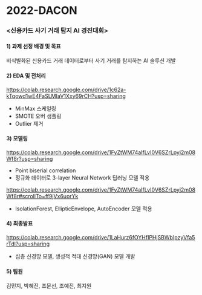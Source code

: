 # 2022-DACON

### <신용카드 사기 거래 탐지 AI 경진대회>

#### 1) 과제 선정 배경 및 목표

비식별화된 신용카드 거래 데이터로부터 사기 거래를 탐지하는 AI 솔루션 개발

#### 2) EDA 및 전처리

https://colab.research.google.com/drive/1c62a-kTqowd1wE4FaSLMIaV1Xxy69rCH?usp=sharing

- MinMax 스케일링
- SMOTE 오버 샘플링
- Outlier 제거

#### 3) 모델링

https://colab.research.google.com/drive/1FyZtWM74aIfLvI0V6SZrLpyi2m08Wf8r?usp=sharing

- Point biserial correlation
- 정규화 데이터로 3-layer Neural Network 딥러닝 모델 적용

https://colab.research.google.com/drive/1FyZtWM74aIfLvI0V6SZrLpyi2m08Wf8r#scrollTo=ff9jVx6uorYk

- IsolationForest, EllipticEnvelope, AutoEncoder 모델 적용

#### 4) 최종발표

https://colab.research.google.com/drive/1LaHurz6fOYHfIPHjSBWbIpzyVfa5rTdl?usp=sharing

- 심층 신경망 모델, 생성적 적대 신경망(GAN) 모델 개발

#### 5) 팀원
김민지, 박혜진, 조문선, 조예진, 최지원
